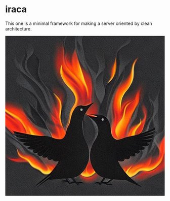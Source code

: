 # iraca
This one is a minimal framework for making a server oriented by clean architecture.

![Texto alternativo](./docs/brand/icon.jpg)